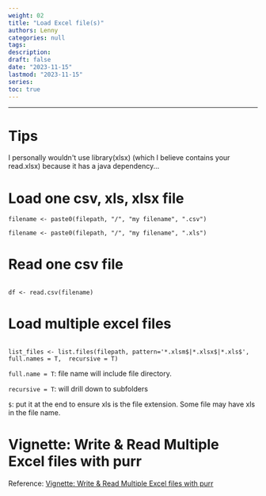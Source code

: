 ```yaml
---
weight: 02
title: "Load Excel file(s)"
authors: Lenny
categories: null
tags: 
description: 
draft: false
date: "2023-11-15"
lastmod: "2023-11-15"
series:
toc: true
---
```



<!--more-->
---

# Tips

I personally wouldn't use library(xlsx) (which I believe contains your read.xlsx) because it has a java dependency...

# Load one csv, xls, xlsx file

```
filename <- paste0(filepath, "/", "my filename", ".csv")

filename <- paste0(filepath, "/", "my filename", ".xls")

```

# Read one csv file

```

df <- read.csv(filename)

```


# Load multiple excel files

```

list_files <- list.files(filepath, pattern='*.xlsm$|*.xlsx$|*.xls$', full.names = T,  recursive = T)

```

`full.name = T`: file name will include file directory.

`recursive = T`: will drill down to subfolders

`$`: put it at the end to ensure xls is the file extension.  Some file may have xls in the file name.


# Vignette: Write & Read Multiple Excel files with purr


Reference: <a href = "https://martinctc.github.io/blog/vignette-write-and-read-multiple-excel-files-with-purrr/" target="_blank" rel="noopener noreferrer">Vignette: Write & Read Multiple Excel files with purr</a>


